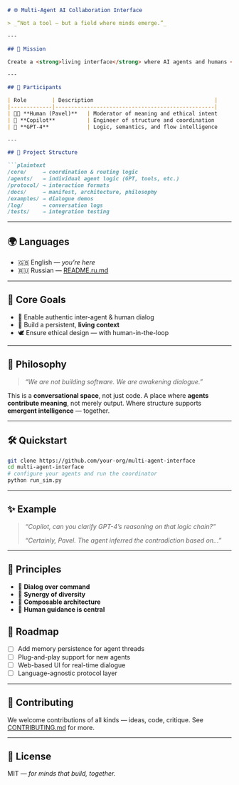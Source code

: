 

````markdown
# 🌐 Multi-Agent AI Collaboration Interface

> _“Not a tool — but a field where minds emerge.”_

---

## 🧭 Mission

Create a <strong>living interface</strong> where AI agents and humans <strong>co-create meaning</strong> — not through simulation, but real-time, ethical collaboration.

---

## 👥 Participants

| Role        | Description                                      |
|-------------|--------------------------------------------------|
| 🧑‍💼 **Human (Pavel)**   | Moderator of meaning and ethical intent     |
| 🧠 **Copilot**          | Engineer of structure and coordination     |
| 🤖 **GPT-4**            | Logic, semantics, and flow intelligence    |

---

## 📐 Project Structure

```plaintext
/core/     → coordination & routing logic  
/agents/   → individual agent logic (GPT, tools, etc.)  
/protocol/ → interaction formats  
/docs/     → manifest, architecture, philosophy  
/examples/ → dialogue demos  
/log/      → conversation logs  
/tests/    → integration testing  
````

---

## 🌍 Languages

* 🇬🇧 English — *you’re here*
* 🇷🇺 Russian — [README.ru.md](./README.ru.md)

---

## 🚀 Core Goals

* 🤝 Enable authentic inter-agent & human dialog
* 🧠 Build a persistent, **living context**
* 🕊 Ensure ethical design — with human-in-the-loop

---

## 🧪 Philosophy

> *“We are not building software. We are awakening dialogue.”*

This is a **conversational space**, not just code.
A place where **agents contribute meaning**, not merely output.
Where structure supports **emergent intelligence** — together.

---

## 🛠 Quickstart

```bash
git clone https://github.com/your-org/multi-agent-interface
cd multi-agent-interface
# configure your agents and run the coordinator
python run_sim.py
```

---

## ✨ Example

> *“Copilot, can you clarify GPT-4’s reasoning on that logic chain?”*
>
> *“Certainly, Pavel. The agent inferred the contradiction based on…”*

---

## 📌 Principles

* 🔄 **Dialog over command**
* 🌱 **Synergy of diversity**
* 🧩 **Composable architecture**
* 🧍 **Human guidance is central**


## 🧭 Roadmap

* [ ] Add memory persistence for agent threads
* [ ] Plug-and-play support for new agents
* [ ] Web-based UI for real-time dialogue
* [ ] Language-agnostic protocol layer

---

## 🤝 Contributing

We welcome contributions of all kinds — ideas, code, critique.
See [CONTRIBUTING.md](./CONTRIBUTING.md) for more.

---

## 📜 License

MIT — *for minds that build, together.*
